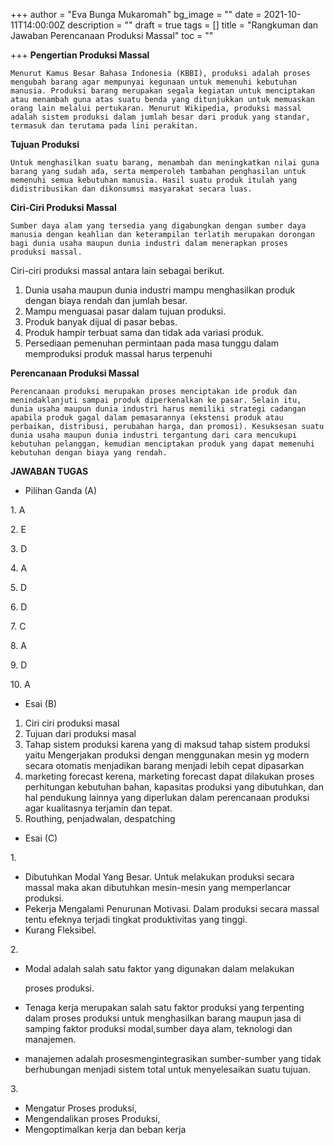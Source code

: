 +++
author = "Eva Bunga Mukaromah"
bg_image = ""
date = 2021-10-11T14:00:00Z
description = ""
draft = true
tags = []
title = "Rangkuman dan Jawaban Perencanaan Produksi Massal"
toc = ""

+++
**Pengertian Produksi Massal**

    Menurut Kamus Besar Bahasa Indonesia (KBBI), produksi adalah proses mengubah barang agar mempunyai kegunaan untuk memenuhi kebutuhan manusia. Produksi barang merupakan segala kegiatan untuk menciptakan atau menambah guna atas suatu benda yang ditunjukkan untuk memuaskan orang lain melalui pertukaran. Menurut Wikipedia, produksi massal adalah sistem produksi dalam jumlah besar dari produk yang standar, termasuk dan terutama pada lini perakitan.

**Tujuan Produksi**

    Untuk menghasilkan suatu barang, menambah dan meningkatkan nilai guna barang yang sudah ada, serta memperoleh tambahan penghasilan untuk memenuhi semua kebutuhan manusia. Hasil suatu produk itulah yang didistribusikan dan dikonsumsi masyarakat secara luas.

**Ciri-Ciri Produksi Massal**

    Sumber daya alam yang tersedia yang digabungkan dengan sumber daya manusia dengan keahlian dan keterampilan terlatih merupakan dorongan bagi dunia usaha maupun dunia industri dalam menerapkan proses produksi massal.

Ciri-ciri produksi massal antara lain sebagai berikut.

1. Dunia usaha maupun dunia industri mampu menghasilkan produk dengan biaya rendah dan jumlah besar.
2. Mampu menguasai pasar dalam tujuan produksi.
3. Produk banyak dijual di pasar bebas.
4. Produk hampir terbuat sama dan tidak ada variasi produk.
5. Persediaan pemenuhan permintaan pada masa tunggu dalam memproduksi produk massal harus terpenuhi

**Perencanaan Produksi Massal**

    Perencanaan produksi merupakan proses menciptakan ide produk dan menindaklanjuti sampai produk diperkenalkan ke pasar. Selain itu, dunia usaha maupun dunia industri harus memiliki strategi cadangan apabila produk gagal dalam pemasarannya (ekstensi produk atau perbaikan, distribusi, perubahan harga, dan promosi). Kesuksesan suatu dunia usaha maupun dunia industri tergantung dari cara mencukupi kebutuhan pelanggan, kemudian menciptakan produk yang dapat memenuhi kebutuhan dengan biaya yang rendah.

**JAWABAN TUGAS**

* Pilihan Ganda (A)

1\. A

2\. E

3\. D

4\. A

5\. D

6\. D

7\. C

8\. A

9\. D

10\. A

* Esai (B)

1. Ciri ciri produksi masal
2. Tujuan dari produksi masal
3. Tahap sistem produksi karena yang di maksud tahap sistem produksi yaitu Mengerjakan produksi dengan menggunakan mesin yg modern secara otomatis menjadikan barang menjadi lebih cepat dipasarkan
4. marketing forecast kerena, marketing forecast dapat dilakukan proses perhitungan kebutuhan bahan, kapasitas produksi yang dibutuhkan, dan hal pendukung lainnya yang diperlukan dalam perencanaan produksi agar kualitasnya terjamin dan tepat.
5. Routhing, penjadwalan, despatching

* Esai (C)

1\.

* Dibutuhkan Modal Yang Besar. Untuk melakukan produksi secara massal maka akan dibutuhkan mesin-mesin yang memperlancar produksi.
* Pekerja Mengalami Penurunan Motivasi. Dalam produksi secara massal tentu efeknya terjadi tingkat produktivitas yang tinggi.
* Kurang Fleksibel.

2\.

* Modal adalah salah satu faktor yang digunakan dalam melakukan

  proses produksi.
* Tenaga kerja merupakan salah satu faktor produksi yang terpenting dalam proses produksi untuk menghasilkan barang maupun jasa di samping faktor produksi modal,sumber daya alam, teknologi dan manajemen.
* manajemen adalah prosesmengintegrasikan sumber-sumber yang tidak berhubungan menjadi sistem total untuk menyelesaikan suatu tujuan.

3\.

* Mengatur Proses produksi,
* Mengendalikan proses Produksi,
* Mengoptimalkan kerja dan beban kerja